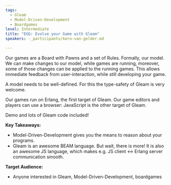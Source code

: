 ```yaml
---
tags:
  - Gleam
  - Model-Driven-Development
  - Boardgames
level: Intermediate
title: "EGG: Evolve your Game with Gleam"
speakers: -_participants/kero-van-gelder.md

---
```

Our games are a Board with Pawns and a set of Rules. Formally, our model. We can make changes to our model, while games are running, moreover, some of those changes can be applied to the running games. This allows immediate feedback from user-interaction, while still developing your game.

A model needs to be well-defined. For this the type-safety of Gleam is very welcome.

Our games run on Erlang, the first target of Gleam. Our game editors and players can use a browser: JavaScript is the other target of Gleam.

Demo and lots of Gleam code included!

**Key Takeaways:**
- Model-Driven-Development gives you the means to reason about your programs.
- Gleam is an awesome BEAM language. But wait, there is more! It is also an awesome JS language, which makes e.g. JS client <-> Erlang server communication smooth.

**Target Audience:**
- Anyone interested in Gleam, Model-Driven-Development, boardgames

